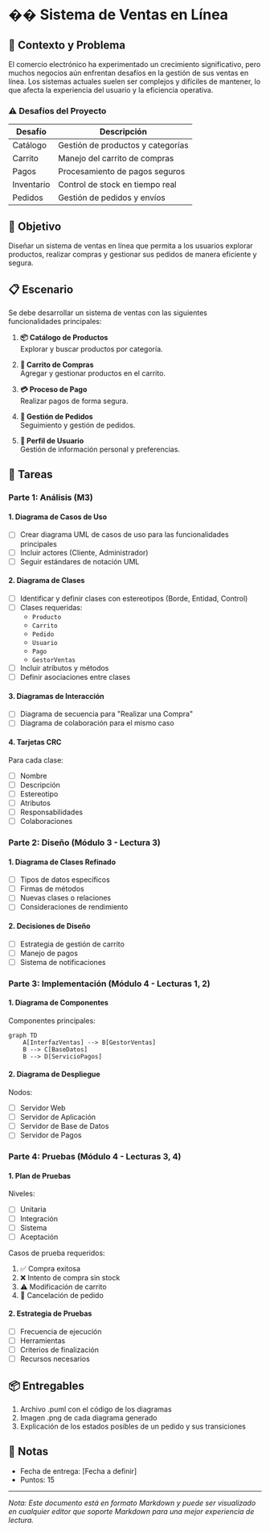 # ��️ Sistema de Ventas en Línea

## 🎯 Contexto y Problema

El comercio electrónico ha experimentado un crecimiento significativo, pero muchos negocios aún enfrentan desafíos en la gestión de sus ventas en línea. Los sistemas actuales suelen ser complejos y difíciles de mantener, lo que afecta la experiencia del usuario y la eficiencia operativa.

### ⚠️ Desafíos del Proyecto

| Desafío | Descripción |
|---------|-------------|
| Catálogo | Gestión de productos y categorías |
| Carrito | Manejo del carrito de compras |
| Pagos | Procesamiento de pagos seguros |
| Inventario | Control de stock en tiempo real |
| Pedidos | Gestión de pedidos y envíos |

## 🎯 Objetivo

Diseñar un sistema de ventas en línea que permita a los usuarios explorar productos, realizar compras y gestionar sus pedidos de manera eficiente y segura.

## 📋 Escenario

Se debe desarrollar un sistema de ventas con las siguientes funcionalidades principales:

1. **📦 Catálogo de Productos**  
   Explorar y buscar productos por categoría.

2. **🛒 Carrito de Compras**  
   Agregar y gestionar productos en el carrito.

3. **💳 Proceso de Pago**  
   Realizar pagos de forma segura.

4. **📝 Gestión de Pedidos**  
   Seguimiento y gestión de pedidos.

5. **👤 Perfil de Usuario**  
   Gestión de información personal y preferencias.

## 📝 Tareas

### Parte 1: Análisis (M3)

#### 1. Diagrama de Casos de Uso
- [ ] Crear diagrama UML de casos de uso para las funcionalidades principales
- [ ] Incluir actores (Cliente, Administrador)
- [ ] Seguir estándares de notación UML

#### 2. Diagrama de Clases
- [ ] Identificar y definir clases con estereotipos (Borde, Entidad, Control)
- [ ] Clases requeridas:
  - `Producto`
  - `Carrito`
  - `Pedido`
  - `Usuario`
  - `Pago`
  - `GestorVentas`
- [ ] Incluir atributos y métodos
- [ ] Definir asociaciones entre clases

#### 3. Diagramas de Interacción
- [ ] Diagrama de secuencia para "Realizar una Compra"
- [ ] Diagrama de colaboración para el mismo caso

#### 4. Tarjetas CRC
Para cada clase:
- [ ] Nombre
- [ ] Descripción
- [ ] Estereotipo
- [ ] Atributos
- [ ] Responsabilidades
- [ ] Colaboraciones

### Parte 2: Diseño (Módulo 3 - Lectura 3)

#### 1. Diagrama de Clases Refinado
- [ ] Tipos de datos específicos
- [ ] Firmas de métodos
- [ ] Nuevas clases o relaciones
- [ ] Consideraciones de rendimiento

#### 2. Decisiones de Diseño
- [ ] Estrategia de gestión de carrito
- [ ] Manejo de pagos
- [ ] Sistema de notificaciones

### Parte 3: Implementación (Módulo 4 - Lecturas 1, 2)

#### 1. Diagrama de Componentes
Componentes principales:
```mermaid
graph TD
    A[InterfazVentas] --> B[GestorVentas]
    B --> C[BaseDatos]
    B --> D[ServicioPagos]
```

#### 2. Diagrama de Despliegue
Nodos:
- [ ] Servidor Web
- [ ] Servidor de Aplicación
- [ ] Servidor de Base de Datos
- [ ] Servidor de Pagos

### Parte 4: Pruebas (Módulo 4 - Lecturas 3, 4)

#### 1. Plan de Pruebas
Niveles:
- [ ] Unitaria
- [ ] Integración
- [ ] Sistema
- [ ] Aceptación

Casos de prueba requeridos:
1. ✅ Compra exitosa
2. ❌ Intento de compra sin stock
3. ⚠️ Modificación de carrito
4. 🚫 Cancelación de pedido

#### 2. Estrategia de Pruebas
- [ ] Frecuencia de ejecución
- [ ] Herramientas
- [ ] Criterios de finalización
- [ ] Recursos necesarios

## 📦 Entregables
1. Archivo .puml con el código de los diagramas
2. Imagen .png de cada diagrama generado
3. Explicación de los estados posibles de un pedido y sus transiciones

## 📌 Notas
- Fecha de entrega: [Fecha a definir]
- Puntos: 15

---
*Nota: Este documento está en formato Markdown y puede ser visualizado en cualquier editor que soporte Markdown para una mejor experiencia de lectura.* 